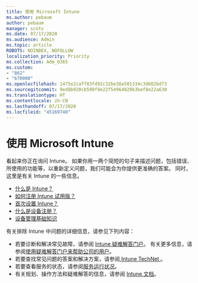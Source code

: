 ```yaml
---
title: 使用 Microsoft Intune
ms.author: pebaum
author: pebaum
manager: scotv
ms.date: 07/17/2020
ms.audience: Admin
ms.topic: article
ROBOTS: NOINDEX, NOFOLLOW
localization_priority: Priority
ms.collection: Adm_O365
ms.custom:
- "862"
- "670000"
ms.openlocfilehash: 1475e2caff83fd92c32be38a501334c3d682bd73
ms.sourcegitcommit: 9ed8b920cb598f9e22f54964029b3bef8e22a630
ms.translationtype: HT
ms.contentlocale: zh-CN
ms.lasthandoff: 07/17/2020
ms.locfileid: "45169740"
---
```

# <a name="working-with-microsoft-intune"></a>使用 Microsoft Intune

看起来你正在询问 Intune。 如果你用一两个简短的句子来描述问题，包括错误、所使用的功能等，以重新定义问题，我们可能会为你提供更准确的答案。 同时，这里是有关 Intune 的一些信息。

- [什么是 Intune？](https://docs.microsoft.com/intune/what-is-intune)
- [如何注册 Intune 试用版？](https://docs.microsoft.com/intune/free-trial-sign-up)
- [首次设置 Intune？](https://docs.microsoft.com/intune/setup-steps)
- [什么是设备注册？](https://docs.microsoft.com/intune/device-enrollment)
- [设备管理基础知识](https://docs.microsoft.com/mem/intune/fundamentals/)

有关排除 Intune 中问题的详细信息，请参见下列内容：

- 若要诊断和解决常见故障，请参阅 [Intune 疑难解答门户](https://aka.ms/intunetroubleshooting)。 有关更多信息，请参阅[使用疑难解答门户来帮助公司的用户](https://docs.microsoft.com/intune/help-desk-operators)。
- 若要查找常见问题的答案和解决方案，请参阅[ Intune TechNet ](https://aka.ms/intuneforums)。
- 若要查看服务的状态，请参阅[服务运行状况](https://portal.office.com/AdminPortal/Home#/servicehealth)。
- 有关规划、操作方法和疑难解答的信息，请参阅 [Intune 文档](https://docs.microsoft.com/intune/)。